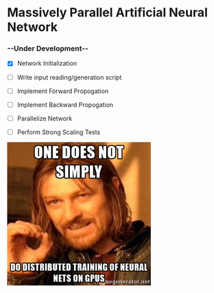# Massively Parallel Artificial Neural Network

### --Under Development--

- [X] Network Initialization
- [ ] Write input reading/generation script
- [ ] Implement Forward Propogation
- [ ] Implement Backward Propogation
- [ ] Parallelize Network
- [ ] Perform Strong Scaling Tests


![alt text](nnmeme.jpg)
